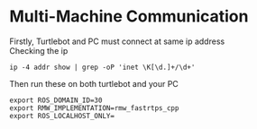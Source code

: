 # Multi-Machine Communication

Firstly, Turtlebot and PC must connect at same ip address \
Checking the ip

    ip -4 addr show | grep -oP 'inet \K[\d.]+/\d+'

Then run these on both turtlebot and your PC

    export ROS_DOMAIN_ID=30
    export RMW_IMPLEMENTATION=rmw_fastrtps_cpp
    export ROS_LOCALHOST_ONLY=

